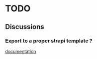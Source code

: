 # TODO







## Discussions

### Export to a proper strapi template ?

[documentation](https://docs.strapi.io/developer-docs/latest/setup-deployment-guides/installation/templates.html)